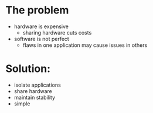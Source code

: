 # The problem
 - hardware is expensive
   - sharing hardware cuts costs
 - software is not perfect
   - flaws in one application may cause issues in others

# Solution:
 - isolate applications
 - share hardware
 - maintain stability
 - simple

